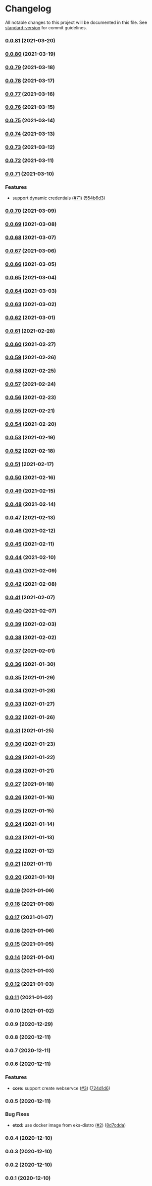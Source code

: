 # Changelog

All notable changes to this project will be documented in this file. See [standard-version](https://github.com/conventional-changelog/standard-version) for commit guidelines.

### [0.0.81](https://github.com/pahud/cdk-apisix/compare/v0.0.80...v0.0.81) (2021-03-20)

### [0.0.80](https://github.com/pahud/cdk-apisix/compare/v0.0.79...v0.0.80) (2021-03-19)

### [0.0.79](https://github.com/pahud/cdk-apisix/compare/v0.0.78...v0.0.79) (2021-03-18)

### [0.0.78](https://github.com/pahud/cdk-apisix/compare/v0.0.77...v0.0.78) (2021-03-17)

### [0.0.77](https://github.com/pahud/cdk-apisix/compare/v0.0.76...v0.0.77) (2021-03-16)

### [0.0.76](https://github.com/pahud/cdk-apisix/compare/v0.0.75...v0.0.76) (2021-03-15)

### [0.0.75](https://github.com/pahud/cdk-apisix/compare/v0.0.74...v0.0.75) (2021-03-14)

### [0.0.74](https://github.com/pahud/cdk-apisix/compare/v0.0.73...v0.0.74) (2021-03-13)

### [0.0.73](https://github.com/pahud/cdk-apisix/compare/v0.0.72...v0.0.73) (2021-03-12)

### [0.0.72](https://github.com/pahud/cdk-apisix/compare/v0.0.71...v0.0.72) (2021-03-11)

### [0.0.71](https://github.com/pahud/cdk-apisix/compare/v0.0.70...v0.0.71) (2021-03-10)


### Features

* support dynamic credentials ([#71](https://github.com/pahud/cdk-apisix/issues/71)) ([554b6d3](https://github.com/pahud/cdk-apisix/commit/554b6d302e8e1b31a4eb5e4122cb3ebf732481ef))

### [0.0.70](https://github.com/pahud/cdk-apisix/compare/v0.0.69...v0.0.70) (2021-03-09)

### [0.0.69](https://github.com/pahud/cdk-apisix/compare/v0.0.68...v0.0.69) (2021-03-08)

### [0.0.68](https://github.com/pahud/cdk-apisix/compare/v0.0.67...v0.0.68) (2021-03-07)

### [0.0.67](https://github.com/pahud/cdk-apisix/compare/v0.0.66...v0.0.67) (2021-03-06)

### [0.0.66](https://github.com/pahud/cdk-apisix/compare/v0.0.65...v0.0.66) (2021-03-05)

### [0.0.65](https://github.com/pahud/cdk-apisix/compare/v0.0.64...v0.0.65) (2021-03-04)

### [0.0.64](https://github.com/pahud/cdk-apisix/compare/v0.0.63...v0.0.64) (2021-03-03)

### [0.0.63](https://github.com/pahud/cdk-apisix/compare/v0.0.62...v0.0.63) (2021-03-02)

### [0.0.62](https://github.com/pahud/cdk-apisix/compare/v0.0.61...v0.0.62) (2021-03-01)

### [0.0.61](https://github.com/pahud/cdk-apisix/compare/v0.0.60...v0.0.61) (2021-02-28)

### [0.0.60](https://github.com/pahud/cdk-apisix/compare/v0.0.59...v0.0.60) (2021-02-27)

### [0.0.59](https://github.com/pahud/cdk-apisix/compare/v0.0.58...v0.0.59) (2021-02-26)

### [0.0.58](https://github.com/pahud/cdk-apisix/compare/v0.0.57...v0.0.58) (2021-02-25)

### [0.0.57](https://github.com/pahud/cdk-apisix/compare/v0.0.56...v0.0.57) (2021-02-24)

### [0.0.56](https://github.com/pahud/cdk-apisix/compare/v0.0.55...v0.0.56) (2021-02-23)

### [0.0.55](https://github.com/pahud/cdk-apisix/compare/v0.0.54...v0.0.55) (2021-02-21)

### [0.0.54](https://github.com/pahud/cdk-apisix/compare/v0.0.53...v0.0.54) (2021-02-20)

### [0.0.53](https://github.com/pahud/cdk-apisix/compare/v0.0.52...v0.0.53) (2021-02-19)

### [0.0.52](https://github.com/pahud/cdk-apisix/compare/v0.0.51...v0.0.52) (2021-02-18)

### [0.0.51](https://github.com/pahud/cdk-apisix/compare/v0.0.50...v0.0.51) (2021-02-17)

### [0.0.50](https://github.com/pahud/cdk-apisix/compare/v0.0.49...v0.0.50) (2021-02-16)

### [0.0.49](https://github.com/pahud/cdk-apisix/compare/v0.0.48...v0.0.49) (2021-02-15)

### [0.0.48](https://github.com/pahud/cdk-apisix/compare/v0.0.47...v0.0.48) (2021-02-14)

### [0.0.47](https://github.com/pahud/cdk-apisix/compare/v0.0.46...v0.0.47) (2021-02-13)

### [0.0.46](https://github.com/pahud/cdk-apisix/compare/v0.0.45...v0.0.46) (2021-02-12)

### [0.0.45](https://github.com/pahud/cdk-apisix/compare/v0.0.44...v0.0.45) (2021-02-11)

### [0.0.44](https://github.com/pahud/cdk-apisix/compare/v0.0.43...v0.0.44) (2021-02-10)

### [0.0.43](https://github.com/pahud/cdk-apisix/compare/v0.0.42...v0.0.43) (2021-02-09)

### [0.0.42](https://github.com/pahud/cdk-apisix/compare/v0.0.41...v0.0.42) (2021-02-08)

### [0.0.41](https://github.com/pahud/cdk-apisix/compare/v0.0.40...v0.0.41) (2021-02-07)

### [0.0.40](https://github.com/pahud/cdk-apisix/compare/v0.0.39...v0.0.40) (2021-02-07)

### [0.0.39](https://github.com/pahud/cdk-apisix/compare/v0.0.38...v0.0.39) (2021-02-03)

### [0.0.38](https://github.com/pahud/cdk-apisix/compare/v0.0.37...v0.0.38) (2021-02-02)

### [0.0.37](https://github.com/pahud/cdk-apisix/compare/v0.0.36...v0.0.37) (2021-02-01)

### [0.0.36](https://github.com/pahud/cdk-apisix/compare/v0.0.35...v0.0.36) (2021-01-30)

### [0.0.35](https://github.com/pahud/cdk-apisix/compare/v0.0.34...v0.0.35) (2021-01-29)

### [0.0.34](https://github.com/pahud/cdk-apisix/compare/v0.0.33...v0.0.34) (2021-01-28)

### [0.0.33](https://github.com/pahud/cdk-apisix/compare/v0.0.32...v0.0.33) (2021-01-27)

### [0.0.32](https://github.com/pahud/cdk-apisix/compare/v0.0.31...v0.0.32) (2021-01-26)

### [0.0.31](https://github.com/pahud/cdk-apisix/compare/v0.0.30...v0.0.31) (2021-01-25)

### [0.0.30](https://github.com/pahud/cdk-apisix/compare/v0.0.29...v0.0.30) (2021-01-23)

### [0.0.29](https://github.com/pahud/cdk-apisix/compare/v0.0.28...v0.0.29) (2021-01-22)

### [0.0.28](https://github.com/pahud/cdk-apisix/compare/v0.0.27...v0.0.28) (2021-01-21)

### [0.0.27](https://github.com/pahud/cdk-apisix/compare/v0.0.26...v0.0.27) (2021-01-18)

### [0.0.26](https://github.com/pahud/cdk-apisix/compare/v0.0.25...v0.0.26) (2021-01-16)

### [0.0.25](https://github.com/pahud/cdk-apisix/compare/v0.0.24...v0.0.25) (2021-01-15)

### [0.0.24](https://github.com/pahud/cdk-apisix/compare/v0.0.23...v0.0.24) (2021-01-14)

### [0.0.23](https://github.com/pahud/cdk-apisix/compare/v0.0.22...v0.0.23) (2021-01-13)

### [0.0.22](https://github.com/pahud/cdk-apisix/compare/v0.0.21...v0.0.22) (2021-01-12)

### [0.0.21](https://github.com/pahud/cdk-apisix/compare/v0.0.20...v0.0.21) (2021-01-11)

### [0.0.20](https://github.com/pahud/cdk-apisix/compare/v0.0.19...v0.0.20) (2021-01-10)

### [0.0.19](https://github.com/pahud/cdk-apisix/compare/v0.0.18...v0.0.19) (2021-01-09)

### [0.0.18](https://github.com/pahud/cdk-apisix/compare/v0.0.17...v0.0.18) (2021-01-08)

### [0.0.17](https://github.com/pahud/cdk-apisix/compare/v0.0.16...v0.0.17) (2021-01-07)

### [0.0.16](https://github.com/pahud/cdk-apisix/compare/v0.0.15...v0.0.16) (2021-01-06)

### [0.0.15](https://github.com/pahud/cdk-apisix/compare/v0.0.14...v0.0.15) (2021-01-05)

### [0.0.14](https://github.com/pahud/cdk-apisix/compare/v0.0.13...v0.0.14) (2021-01-04)

### [0.0.13](https://github.com/pahud/cdk-apisix/compare/v0.0.12...v0.0.13) (2021-01-03)

### [0.0.12](https://github.com/pahud/cdk-apisix/compare/v0.0.11...v0.0.12) (2021-01-03)

### [0.0.11](https://github.com/pahud/cdk-apisix/compare/v0.0.10...v0.0.11) (2021-01-02)

### 0.0.10 (2021-01-02)

### 0.0.9 (2020-12-29)

### 0.0.8 (2020-12-11)

### 0.0.7 (2020-12-11)

### 0.0.6 (2020-12-11)


### Features

* **core:** support create webservce ([#3](https://github.com/pahud/cdk-apisix/issues/3)) ([724d1d6](https://github.com/pahud/cdk-apisix/commit/724d1d6f51b7ae0288f85b9c7195e55dc4fa0a01))

### 0.0.5 (2020-12-11)


### Bug Fixes

* **etcd:** use docker image from eks-distro ([#2](https://github.com/pahud/cdk-apisix/issues/2)) ([8d7cdda](https://github.com/pahud/cdk-apisix/commit/8d7cddac01d273c6ed07a91c7c706dd3799211b3))

### 0.0.4 (2020-12-10)

### 0.0.3 (2020-12-10)

### 0.0.2 (2020-12-10)

### 0.0.1 (2020-12-10)
